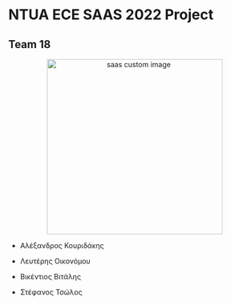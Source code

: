 # NTUA ECE SAAS 2022 Project
  
## Team 18

<p align="center">
  <img src="https://user-images.githubusercontent.com/62433719/173231595-c83f613f-e583-4546-9752-8001b7146c61.png" width="350" height="350" alt="saas custom image"/>
</p>

- Αλέξανδρος Κουριδάκης

- Λευτέρης Οικονόμου

- Βικέντιος Βιτάλης

- Στέφανος Τσώλος
